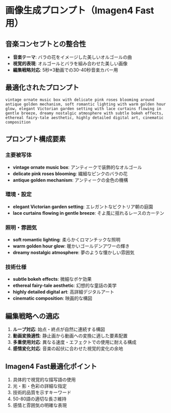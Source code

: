# 画像生成プロンプト（Imagen4 Fast用）

## 音楽コンセプトとの整合性
- **音楽テーマ**: バラの花をイメージした美しいオルゴールの曲
- **視覚的表現**: オルゴールとバラを組み合わせた美しい画像
- **編集戦略対応**: 5秒×3動画での30-40秒音楽カバー用

## 最適化されたプロンプト

```
vintage ornate music box with delicate pink roses blooming around antique golden mechanism, soft romantic lighting with warm golden hour glow, elegant Victorian garden setting with lace curtains flowing in gentle breeze, dreamy nostalgic atmosphere with subtle bokeh effects, ethereal fairy-tale aesthetic, highly detailed digital art, cinematic composition
```

## プロンプト構成要素

### 主要被写体
- **vintage ornate music box**: アンティークで装飾的なオルゴール
- **delicate pink roses blooming**: 繊細なピンクのバラの花
- **antique golden mechanism**: アンティークの金色の機構

### 環境・設定
- **elegant Victorian garden setting**: エレガントなビクトリア朝の庭園
- **lace curtains flowing in gentle breeze**: そよ風に揺れるレースのカーテン

### 照明・雰囲気
- **soft romantic lighting**: 柔らかくロマンチックな照明
- **warm golden hour glow**: 暖かいゴールデンアワーの輝き
- **dreamy nostalgic atmosphere**: 夢のような懐かしい雰囲気

### 技術仕様
- **subtle bokeh effects**: 微細なボケ効果
- **ethereal fairy-tale aesthetic**: 幻想的な童話の美学
- **highly detailed digital art**: 高詳細デジタルアート
- **cinematic composition**: 映画的な構図

## 編集戦略への適応
1. **ループ対応**: 始点・終点が自然に連続する構図
2. **動画変換適性**: 静止画から動画への変換に適した要素配置
3. **多重使用対応**: 異なる速度・エフェクトでの使用に耐える構成
4. **感情変化対応**: 音楽の起伏に合わせた視覚的変化の余地

## Imagen4 Fast最適化ポイント
1. 具体的で視覚的な描写語の使用
2. 光・影・色彩の詳細な指定
3. 技術的品質を示すキーワード
4. 50-80語の適切な長さ維持
5. 感情と雰囲気の明確な表現